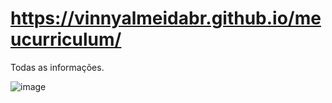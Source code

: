 # https://vinnyalmeidabr.github.io/meucurriculum/
Todas as informações.

![image](https://user-images.githubusercontent.com/110014684/226973766-b603e61d-46f9-40d7-aaff-087016a8aad8.png)

